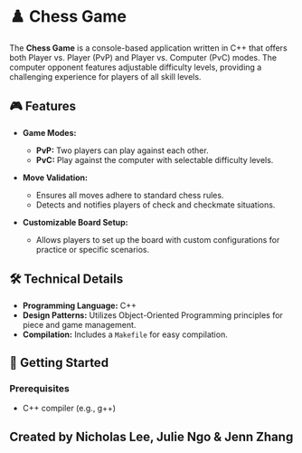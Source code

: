 # ♟️ Chess Game

The **Chess Game** is a console-based application written in C++ that offers both Player vs. Player (PvP) and Player vs. Computer (PvC) modes. The computer opponent features adjustable difficulty levels, providing a challenging experience for players of all skill levels.

## 🎮 Features

- **Game Modes:**
  - **PvP:** Two players can play against each other.
  - **PvC:** Play against the computer with selectable difficulty levels.

- **Move Validation:**
  - Ensures all moves adhere to standard chess rules.
  - Detects and notifies players of check and checkmate situations.

- **Customizable Board Setup:**
  - Allows players to set up the board with custom configurations for practice or specific scenarios.

## 🛠️ Technical Details

- **Programming Language:** C++
- **Design Patterns:** Utilizes Object-Oriented Programming principles for piece and game management.
- **Compilation:** Includes a `Makefile` for easy compilation.

## 🚀 Getting Started

### Prerequisites

- C++ compiler (e.g., g++)

## Created by Nicholas Lee, Julie Ngo & Jenn Zhang
